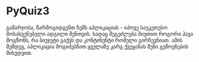 # PyQuiz3
გამარჯობა, წარმოგიდგენთ ჩემს აპლიკაციას - იპოვე საუკეთესო მოსასვენებელი ადგილი შენთვის. სადაც შეგეძლება მიუთით როგორი ჰავა მოგწონს, რა ბიუჯეტი გაქვს და კონტინენტი რომელი გირჩევნიათ. ამის შემდეგ, აპლიკაცია მოგიძებნით ყველაზე კარგ ქვეყანას შენი გემოვნების მიხედვით.
